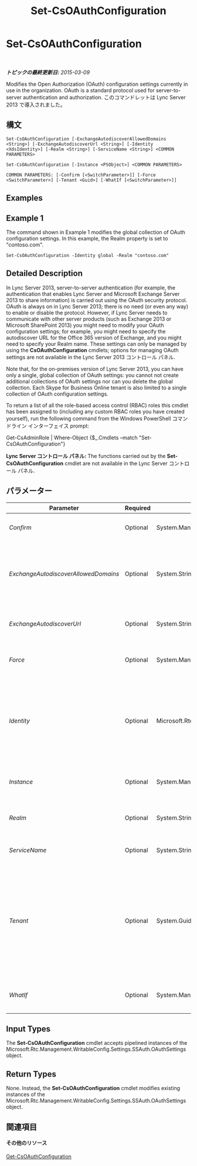 ﻿---
title: Set-CsOAuthConfiguration
TOCTitle: Set-CsOAuthConfiguration
ms:assetid: 43193254-acb1-47c8-8e21-143b610c2edc
ms:mtpsurl: https://technet.microsoft.com/ja-jp/library/JJ204841(v=OCS.15)
ms:contentKeyID: 48271921
ms.date: 05/19/2016
mtps_version: v=OCS.15
ms.translationtype: HT
---

# Set-CsOAuthConfiguration

 

_**トピックの最終更新日:** 2015-03-09_

Modifies the Open Authorization (OAuth) configuration settings currently in use in the organization. OAuth is a standard protocol used for server-to-server authentication and authorization. このコマンドレットは Lync Server 2013 で導入されました。

## 構文

    Set-CsOAuthConfiguration [-ExchangeAutodiscoverAllowedDomains <String>] [-ExchangeAutodiscoverUrl <String>] [-Identity <XdsIdentity>] [-Realm <String>] [-ServiceName <String>] <COMMON PARAMETERS>

    Set-CsOAuthConfiguration [-Instance <PSObject>] <COMMON PARAMETERS>

    COMMON PARAMETERS: [-Confirm [<SwitchParameter>]] [-Force <SwitchParameter>] [-Tenant <Guid>] [-WhatIf [<SwitchParameter>]]

## Examples

## Example 1

The command shown in Example 1 modifies the global collection of OAuth configuration settings. In this example, the Realm property is set to "contoso.com".

    Set-CsOAuthConfiguration -Identity global -Realm "contoso.com"

## Detailed Description

In Lync Server 2013, server-to-server authentication (for example, the authentication that enables Lync Server and Microsoft Exchange Server 2013 to share information) is carried out using the OAuth security protocol. OAuth is always on in Lync Server 2013; there is no need (or even any way) to enable or disable the protocol. However, if Lync Server needs to communicate with other server products (such as Exchange 2013 or Microsoft SharePoint 2013) you might need to modify your OAuth configuration settings; for example, you might need to specify the autodiscover URL for the Office 365 version of Exchange, and you might need to specify your Realm name. These settings can only be managed by using the **CsOAuthConfiguration** cmdlets; options for managing OAuth settings are not available in the Lync Server 2013 コントロール パネル.

Note that, for the on-premises version of Lync Server 2013, you can have only a single, global collection of OAuth settings: you cannot not create additional collections of OAuth settings nor can you delete the global collection. Each Skype for Business Online tenant is also limited to a single collection of OAuth configuration settings.

To return a list of all the role-based access control (RBAC) roles this cmdlet has been assigned to (including any custom RBAC roles you have created yourself), run the following command from the Windows PowerShell コマンドライン インターフェイス prompt:

Get-CsAdminRole | Where-Object {$\_.Cmdlets –match "Set-CsOAuthConfiguration"}

**Lync Server コントロール パネル:** The functions carried out by the **Set-CsOAuthConfiguration** cmdlet are not available in the Lync Server コントロール パネル.

## パラメーター


<table>
<colgroup>
<col style="width: 25%" />
<col style="width: 25%" />
<col style="width: 25%" />
<col style="width: 25%" />
</colgroup>
<thead>
<tr class="header">
<th>Parameter</th>
<th>Required</th>
<th>Type</th>
<th>Description</th>
</tr>
</thead>
<tbody>
<tr class="odd">
<td><p><em>Confirm</em></p></td>
<td><p>Optional</p></td>
<td><p>System.Management.Automation.SwitchParameter</p></td>
<td><p>Prompts you for confirmation before executing the command.</p></td>
</tr>
<tr class="even">
<td><p><em>ExchangeAutodiscoverAllowedDomains</em></p></td>
<td><p>Optional</p></td>
<td><p>System.String</p></td>
<td><p>Collection of domains that autodiscover requests can be redirected to. For example:</p>
<p>-ExchangeAutodiscoverAllowedDomains &quot;*.contoso.com&quot;,&quot;*.fabrikam.com&quot;</p></td>
</tr>
<tr class="odd">
<td><p><em>ExchangeAutodiscoverUrl</em></p></td>
<td><p>Optional</p></td>
<td><p>System.String</p></td>
<td><p>URL for the autodiscovery service used by the Office 365 version of Microsoft Exchange Server.</p></td>
</tr>
<tr class="even">
<td><p><em>Force</em></p></td>
<td><p>Optional</p></td>
<td><p>System.Management.Automation.SwitchParameter</p></td>
<td><p>Suppresses the display of any non-fatal error message that might occur when running the command.</p></td>
</tr>
<tr class="odd">
<td><p><em>Identity</em></p></td>
<td><p>Optional</p></td>
<td><p>Microsoft.Rtc.Management.Xds.XdsIdentity</p></td>
<td><p>Unique Identity of the OAuth configuration settings. Because you can only have a single, global instance of these settings, you do not need to specify an Identity when calling the <strong>Set-CsOAuthConfiguration</strong> cmdlet. You can, however, use the following syntax to reference the global settings:</p>
<p>-Identity global</p></td>
</tr>
<tr class="even">
<td><p><em>Instance</em></p></td>
<td><p>Optional</p></td>
<td><p>System.Management.Automation.PSObject</p></td>
<td><p>Allows you to pass a reference to an object to the cmdlet rather than set individual parameter values.</p></td>
</tr>
<tr class="odd">
<td><p><em>Realm</em></p></td>
<td><p>Optional</p></td>
<td><p>System.String</p></td>
<td><p>Server-to-server security container. By default, Lync Server 2013 uses your default SIP domain as its OAuth realm.</p></td>
</tr>
<tr class="even">
<td><p><em>ServiceName</em></p></td>
<td><p>Optional</p></td>
<td><p>System.String</p></td>
<td><p>Globally unique identifier (GUID) assigned to the OAuth service.</p></td>
</tr>
<tr class="odd">
<td><p><em>Tenant</em></p></td>
<td><p>Optional</p></td>
<td><p>System.Guid</p></td>
<td><p>Globally unique identifier (GUID) of the Skype for Business Online tenant account for which the OAuth configuration settings are being modified. For example:</p>
<p>–Tenant &quot;38aad667-af54-4397-aaa7-e94c79ec2308&quot;</p>
<p>You can return the tenant ID for each of your tenants by running this command:</p>
<p>Get-CsTenant | Select-Object DisplayName, TenantID</p></td>
</tr>
<tr class="even">
<td><p><em>WhatIf</em></p></td>
<td><p>Optional</p></td>
<td><p>System.Management.Automation.SwitchParameter</p></td>
<td><p>Describes what would happen if you executed the command without actually executing the command.</p></td>
</tr>
</tbody>
</table>


## Input Types

The **Set-CsOAuthConfiguration** cmdlet accepts pipelined instances of the Microsoft.Rtc.Management.WritableConfig.Settings.SSAuth.OAuthSettings object.

## Return Types

None. Instead, the **Set-CsOAuthConfiguration** cmdlet modifies existing instances of the Microsoft.Rtc.Management.WritableConfig.Settings.SSAuth.OAuthSettings object.

## 関連項目

#### その他のリソース

[Get-CsOAuthConfiguration](get-csoauthconfiguration.md)

